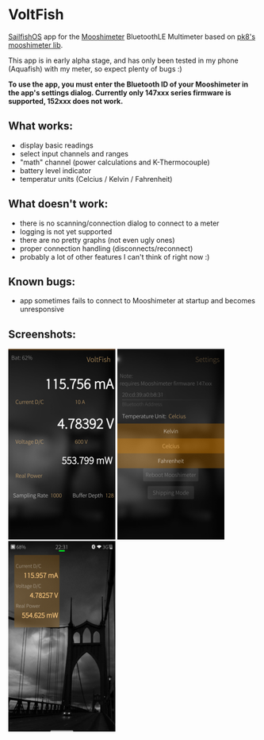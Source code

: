 # VoltFish
[SailfishOS](https://sailfishos.org/) app for the [Mooshimeter](https://moosh.im/mooshimeter/) BluetoothLE Multimeter based on [pk8's mooshimeter lib](https://github.com/pk8/mooshimeter-lib).

This app is in early alpha stage, and has only been tested in my phone (Aquafish) with my meter, so expect plenty of bugs :)

**To use the app, you must enter the Bluetooth ID of your Mooshimeter in the app's settings dialog. Currently only 147xxx series firmware is supported, 152xxx does not work.**


## What works:
* display basic readings
* select input channels and ranges
* "math" channel (power calculations and K-Thermocouple)
* battery level indicator
* temperatur units (Celcius / Kelvin / Fahrenheit)

## What doesn't work:
* there is no scanning/connection dialog to connect to a meter
* logging is not yet supported
* there are no pretty graphs (not even ugly ones)
* proper connection handling (disconnects/reconnect)
* probably a lot of other features I can't think of right now :)

## Known bugs:
* app sometimes fails to connect to Mooshimeter at startup and becomes unresponsive

## Screenshots:
![Main Screen](screenshots/main.png "Main Screen")
![Settings](screenshots/settings.png "Settings")
![App Cover](screenshots/cover.png "App Cover")